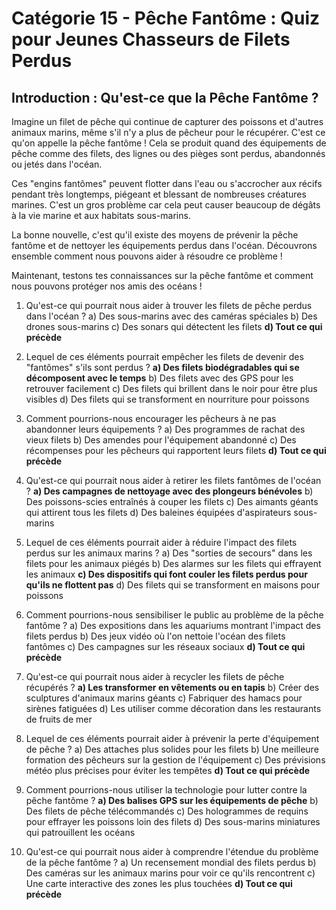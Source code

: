 # Catégorie 15 - Pêche Fantôme : Quiz pour Jeunes Chasseurs de Filets Perdus

## Introduction : Qu'est-ce que la Pêche Fantôme ?

Imagine un filet de pêche qui continue de capturer des poissons et d'autres animaux marins, même s'il n'y a plus de pêcheur pour le récupérer. C'est ce qu'on appelle la pêche fantôme ! Cela se produit quand des équipements de pêche comme des filets, des lignes ou des pièges sont perdus, abandonnés ou jetés dans l'océan.

Ces "engins fantômes" peuvent flotter dans l'eau ou s'accrocher aux récifs pendant très longtemps, piégeant et blessant de nombreuses créatures marines. C'est un gros problème car cela peut causer beaucoup de dégâts à la vie marine et aux habitats sous-marins.

La bonne nouvelle, c'est qu'il existe des moyens de prévenir la pêche fantôme et de nettoyer les équipements perdus dans l'océan. Découvrons ensemble comment nous pouvons aider à résoudre ce problème !

Maintenant, testons tes connaissances sur la pêche fantôme et comment nous pouvons protéger nos amis des océans !

1. Qu'est-ce qui pourrait nous aider à trouver les filets de pêche perdus dans l'océan ?
   a) Des sous-marins avec des caméras spéciales
   b) Des drones sous-marins
   c) Des sonars qui détectent les filets
   **d) Tout ce qui précède**

2. Lequel de ces éléments pourrait empêcher les filets de devenir des "fantômes" s'ils sont perdus ?
   **a) Des filets biodégradables qui se décomposent avec le temps**
   b) Des filets avec des GPS pour les retrouver facilement
   c) Des filets qui brillent dans le noir pour être plus visibles
   d) Des filets qui se transforment en nourriture pour poissons

3. Comment pourrions-nous encourager les pêcheurs à ne pas abandonner leurs équipements ?
   a) Des programmes de rachat des vieux filets
   b) Des amendes pour l'équipement abandonné
   c) Des récompenses pour les pêcheurs qui rapportent leurs filets
   **d) Tout ce qui précède**

4. Qu'est-ce qui pourrait nous aider à retirer les filets fantômes de l'océan ?
   **a) Des campagnes de nettoyage avec des plongeurs bénévoles**
   b) Des poissons-scies entraînés à couper les filets
   c) Des aimants géants qui attirent tous les filets
   d) Des baleines équipées d'aspirateurs sous-marins

5. Lequel de ces éléments pourrait aider à réduire l'impact des filets perdus sur les animaux marins ?
   a) Des "sorties de secours" dans les filets pour les animaux piégés
   b) Des alarmes sur les filets qui effrayent les animaux
   **c) Des dispositifs qui font couler les filets perdus pour qu'ils ne flottent pas**
   d) Des filets qui se transforment en maisons pour poissons

6. Comment pourrions-nous sensibiliser le public au problème de la pêche fantôme ?
   a) Des expositions dans les aquariums montrant l'impact des filets perdus
   b) Des jeux vidéo où l'on nettoie l'océan des filets fantômes
   c) Des campagnes sur les réseaux sociaux
   **d) Tout ce qui précède**

7. Qu'est-ce qui pourrait nous aider à recycler les filets de pêche récupérés ?
   **a) Les transformer en vêtements ou en tapis**
   b) Créer des sculptures d'animaux marins géants
   c) Fabriquer des hamacs pour sirènes fatiguées
   d) Les utiliser comme décoration dans les restaurants de fruits de mer

8. Lequel de ces éléments pourrait aider à prévenir la perte d'équipement de pêche ?
   a) Des attaches plus solides pour les filets
   b) Une meilleure formation des pêcheurs sur la gestion de l'équipement
   c) Des prévisions météo plus précises pour éviter les tempêtes
   **d) Tout ce qui précède**

9. Comment pourrions-nous utiliser la technologie pour lutter contre la pêche fantôme ?
   **a) Des balises GPS sur les équipements de pêche**
   b) Des filets de pêche télécommandés
   c) Des hologrammes de requins pour effrayer les poissons loin des filets
   d) Des sous-marins miniatures qui patrouillent les océans

10. Qu'est-ce qui pourrait nous aider à comprendre l'étendue du problème de la pêche fantôme ?
    a) Un recensement mondial des filets perdus
    b) Des caméras sur les animaux marins pour voir ce qu'ils rencontrent
    c) Une carte interactive des zones les plus touchées
    **d) Tout ce qui précède**